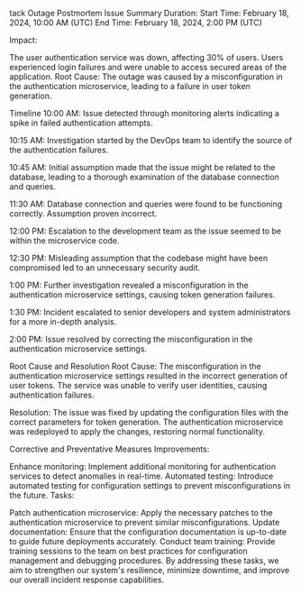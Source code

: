 tack Outage Postmortem
Issue Summary
Duration:
Start Time: February 18, 2024, 10:00 AM (UTC)
End Time: February 18, 2024, 2:00 PM (UTC)

Impact:

The user authentication service was down, affecting 30% of users.
Users experienced login failures and were unable to access secured areas of the application.
Root Cause:
The outage was caused by a misconfiguration in the authentication microservice, leading to a failure in user token generation.

Timeline
10:00 AM: Issue detected through monitoring alerts indicating a spike in failed authentication attempts.

10:15 AM: Investigation started by the DevOps team to identify the source of the authentication failures.

10:45 AM: Initial assumption made that the issue might be related to the database, leading to a thorough examination of the database connection and queries.

11:30 AM: Database connection and queries were found to be functioning correctly. Assumption proven incorrect.

12:00 PM: Escalation to the development team as the issue seemed to be within the microservice code.

12:30 PM: Misleading assumption that the codebase might have been compromised led to an unnecessary security audit.

1:00 PM: Further investigation revealed a misconfiguration in the authentication microservice settings, causing token generation failures.

1:30 PM: Incident escalated to senior developers and system administrators for a more in-depth analysis.

2:00 PM: Issue resolved by correcting the misconfiguration in the authentication microservice settings.

Root Cause and Resolution
Root Cause:
The misconfiguration in the authentication microservice settings resulted in the incorrect generation of user tokens. The service was unable to verify user identities, causing authentication failures.

Resolution:
The issue was fixed by updating the configuration files with the correct parameters for token generation. The authentication microservice was redeployed to apply the changes, restoring normal functionality.

Corrective and Preventative Measures
Improvements:

Enhance monitoring: Implement additional monitoring for authentication services to detect anomalies in real-time.
Automated testing: Introduce automated testing for configuration settings to prevent misconfigurations in the future.
Tasks:

Patch authentication microservice: Apply the necessary patches to the authentication microservice to prevent similar misconfigurations.
Update documentation: Ensure that the configuration documentation is up-to-date to guide future deployments accurately.
Conduct team training: Provide training sessions to the team on best practices for configuration management and debugging procedures.
By addressing these tasks, we aim to strengthen our system's resilience, minimize downtime, and improve our overall incident response capabilities.
